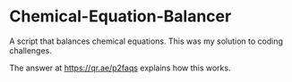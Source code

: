 # Chemical-Equation-Balancer
A script that balances chemical equations. This was my solution to coding challenges.

The answer at https://qr.ae/p2faqs explains how this works.
